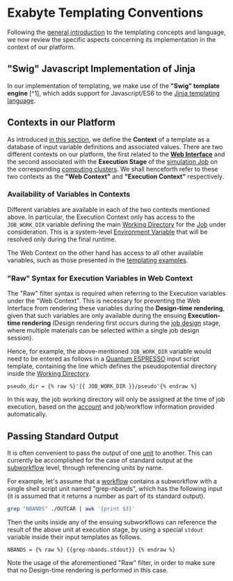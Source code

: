 # Exabyte Templating Conventions

Following the [general introduction](concept.md) to the templating concepts and language, we now review the specific aspects concerning its implementation in the context of our platform.

## "Swig" Javascript Implementation of Jinja  

In our implementation of templating, we make use of the **"Swig" template engine** [^1], which adds support for Javascript/ES6 to the [Jinja templating language](jinja-syntax.md).

<!-- TODO by MM 
Add further explanantions to how Swig works and which methods it supports.
-->

## Contexts in our Platform

As introduced [in this section](jinja-syntax.md#inserting-and-defining-variables), we define the **Context** of a template as a database of input variable definitions and associated values. There are two different contexts on our platform, the first related to the **[Web Interface](../../ui/overview.md)** and the second associated with the **Execution Stage** of the [simulation Job](../../jobs/overview.md) on the corresponding [computing clusters](../../infrastructure/clusters/overview.md). We shall henceforth refer to these two contexts as the **"Web Context"** and **"Execution Context"** respectively.

### Availability of Variables in Contexts

Different variables are available in each of the two contexts mentioned above. In particular, the Execution Context only has access to the `JOB_WORK_DIR` variable defining the main [Working Directory](../../jobs-cli/batch-scripts/directories.md) for the [Job](../../jobs/overview.md) under consideration. This is a system-level [Environment Variable](../../jobs-cli/batch-scripts/directives.md#environment-variables) that will be resolved only during the final runtime. 

The Web Context on the other hand has access to all other available variables, such as those presented in the [templating examples](examples.md).

### "Raw" Syntax for Execution Variables in Web Context

The "Raw" filter syntax is required when referring to the Execution variables under the "Web Context". This is necessary for preventing the Web Interface from rendering these variables during the **Design-time rendering**, given that such variables are only available during the ensuing **Execution-time rendering** (Design rendering first occurs during the [job design](../../jobs-designer/overview.md) stage, where multiple materials can be selected within a single job design session).

Hence, for example, the above-mentioned `JOB_WORK_DIR` variable would need to be entered as follows in a [Quantum ESPRESSO](../../software/modeling/quantum-espresso.md) input script template, containing the line which defines the pseudopotential directory inside the [Working Directory](../../jobs-cli/batch-scripts/directories.md).

```jinja2
pseudo_dir = {% raw %}'{{ JOB_WORK_DIR }}/pseudo'{% endraw %}
```

In this way, the job working directory will only be assigned at the time of job execution, based on the [account](../../accounts/overview.md) and job/workflow information provided automatically.

## Passing Standard Output

It is often convenient to pass the output of one [unit](../components/units.md) to another. This can currently be accomplished for the case of standard output at the [subworkflow](../components/subworkflows.md) level, through referencing units by name.

For example, let's assume that a [workflow](../overview.md) contains a subworkflow with a single shell script unit named "grep-nbands", which has the following input (it is assumed that it returns a number as part of its standard output).

```bash
grep "NBANDS" ./OUTCAR | awk '{print $3}'
```

Then the units inside any of the ensuing subworkflows can reference the result of the above unit at execution stage, by using a special `stdout` variable inside their input templates as follows.

```jinja2
NBANDS = {% raw %} {{grep-nbands.stdout}} {% endraw %} 
```

Note the usage of the aforementioned "Raw" filter, in order to make sure that no Design-time rendering is performed in this case.
